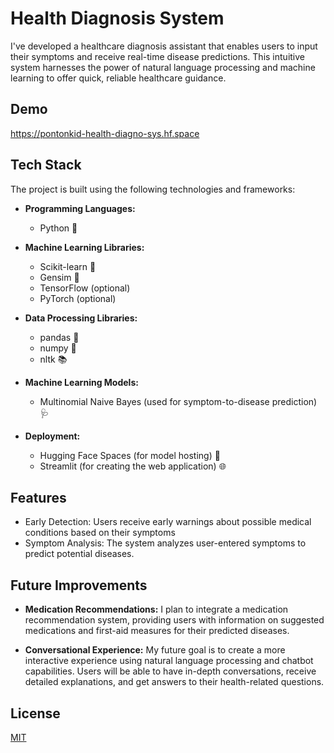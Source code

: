 
# Health Diagnosis System

I've developed a healthcare diagnosis assistant that enables users to input their symptoms and receive real-time disease predictions. This intuitive system harnesses the power of natural language processing and machine learning to offer quick, reliable healthcare guidance.


## Demo

https://pontonkid-health-diagno-sys.hf.space
## Tech Stack

The project is built using the following technologies and frameworks:

- **Programming Languages:**
  - Python 🐍

- **Machine Learning Libraries:**
  - Scikit-learn 🧠
  - Gensim 🤖
  - TensorFlow (optional) 
  - PyTorch (optional) 


- **Data Processing Libraries:**
  - pandas 🐼
  - numpy 🔢
  - nltk 📚


- **Machine Learning Models:**
  - Multinomial Naive Bayes (used for symptom-to-disease prediction) 🩺


- **Deployment:**
  - Hugging Face Spaces (for model hosting) 🚀
  - Streamlit (for creating the web application) 🌐
## Features

- Early Detection: Users receive early warnings about possible medical conditions based on their symptoms
- Symptom Analysis: The system analyzes user-entered symptoms to predict potential diseases.

## Future Improvements

- **Medication Recommendations:** I plan to integrate a medication recommendation system, providing users with information on suggested medications and first-aid measures for their predicted diseases.

- **Conversational Experience:** My future goal is to create a more interactive experience using natural language processing and chatbot capabilities. Users will be able to have in-depth conversations, receive detailed explanations, and get answers to their health-related questions.

## License

[MIT](https://choosealicense.com/licenses/mit/)


